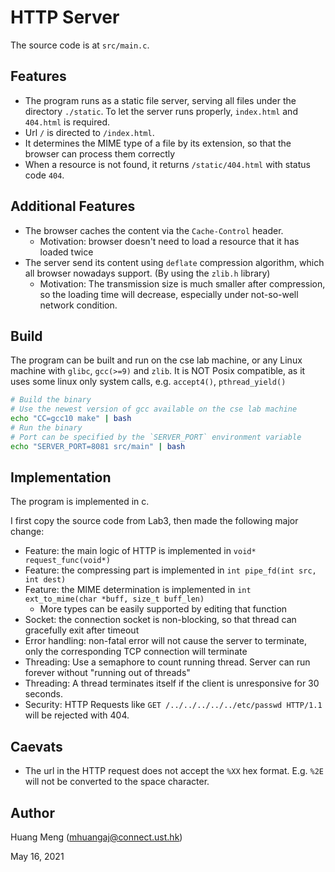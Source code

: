# HTTP Server

The source code is at `src/main.c`.

## Features

* The program runs as a static file server, serving all files under the directory `./static`. To let the server runs properly, `index.html` and `404.html` is required.
* Url `/` is directed to `/index.html`. 
* It determines the MIME type of a file by its extension, so that the browser can process them correctly
* When a resource is not found, it returns `/static/404.html` with status code `404`.

## Additional Features

* The browser caches the content via the `Cache-Control` header.
    * Motivation: browser doesn't need to load a resource that it has loaded twice
* The server send its content using `deflate` compression algorithm, which all browser nowadays support. (By using the `zlib.h` library)
    * Motivation: The transmission size is much smaller after compression, so the loading time will decrease, especially under not-so-well network condition.

## Build

The program can be built and run on the cse lab machine, or any Linux machine with `glibc`, `gcc(>=9)` and `zlib`. It is NOT Posix compatible, as it uses some linux only system calls, e.g. `accept4()`, `pthread_yield()`

```bash
# Build the binary
# Use the newest version of gcc available on the cse lab machine
echo "CC=gcc10 make" | bash
# Run the binary
# Port can be specified by the `SERVER_PORT` environment variable
echo "SERVER_PORT=8081 src/main" | bash
```

## Implementation

The program is implemented in c. 

I first copy the source code from Lab3, then made the following major change:

* Feature: the main logic of HTTP is implemented in `void* request_func(void*)`
* Feature: the compressing part is implemented in `int pipe_fd(int src, int dest)`
* Feature: the MIME determination is implemented in `int ext_to_mime(char *buff, size_t buff_len)`
    * More types can be easily supported by editing that function
* Socket: the connection socket is non-blocking, so that thread can gracefully exit after timeout
* Error handling: non-fatal error will not cause the server to terminate, only the corresponding TCP connection will terminate
* Threading: Use a semaphore to count running thread. Server can run forever without "running out of threads"
* Threading: A thread terminates itself if the client is unresponsive for 30 seconds.
* Security: HTTP Requests like `GET /../../../../../etc/passwd HTTP/1.1` will be rejected with 404.

## Caevats

* The url in the HTTP request does not accept the `%XX` hex format. E.g. `%2E` will not be converted to the space character.

## Author

Huang Meng (mhuangaj@connect.ust.hk)

May 16, 2021